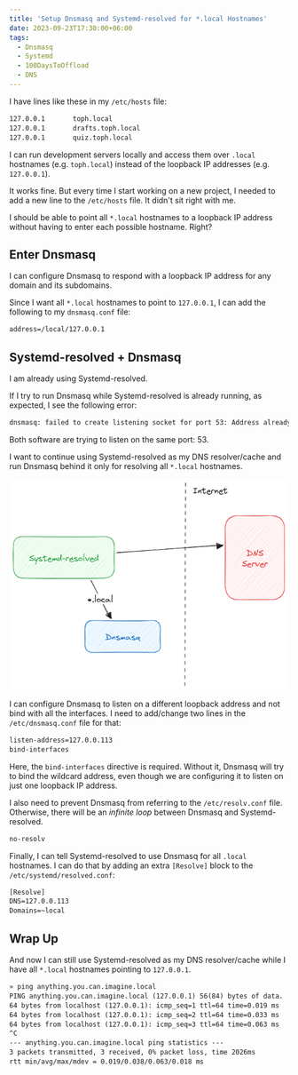 ```yaml
---
title: 'Setup Dnsmasq and Systemd-resolved for *.local Hostnames'
date: 2023-09-23T17:30:00+06:00
tags:
  - Dnsmasq
  - Systemd
  - 100DaysToOffload
  - DNS
---
```


I have lines like these in my `/etc/hosts` file:

``` txt {linenos=false}
127.0.0.1       toph.local
127.0.0.1       drafts.toph.local
127.0.0.1       quiz.toph.local
```

I can run development servers locally and access them over `.local` hostnames (e.g. `toph.local`) instead of the loopback IP addresses (e.g. `127.0.0.1`).

It works fine. But every time I start working on a new project, I needed to add a new line to the `/etc/hosts` file. It didn't sit right with me.

I should be able to point all `*.local` hostnames to a loopback IP address without having to enter each possible hostname. Right?

## Enter Dnsmasq

I can configure Dnsmasq to respond with a loopback IP address for any domain and its subdomains.

Since I want all `*.local` hostnames to point to `127.0.0.1`, I can add the following to my `dnsmasq.conf` file:

``` txt {linenos=false}
address=/local/127.0.0.1
```

## Systemd-resolved + Dnsmasq

I am already using Systemd-resolved.

If I try to run Dnsmasq while Systemd-resolved is already running, as expected, I see the following error:

``` txt {linenos=false}
dnsmasq: failed to create listening socket for port 53: Address already in use
```

Both software are trying to listen on the same port: 53.

I want to continue using Systemd-resolved as my DNS resolver/cache and run Dnsmasq behind it only for resolving all `*.local` hostnames.

![](cover.png)

I can configure Dnsmasq to listen on a different loopback address and not bind with all the interfaces. I need to add/change two lines in the `/etc/dnsmasq.conf` file for that:

``` txt {linenos=false}
listen-address=127.0.0.113
bind-interfaces
```

Here, the `bind-interfaces` directive is required. Without it, Dnsmasq will try to bind the wildcard address, even though we are configuring it to listen on just one loopback IP address.

I also need to prevent Dnsmasq from referring to the `/etc/resolv.conf` file. Otherwise, there will be an _infinite loop_ between Dnsmasq and Systemd-resolved.

``` txt {linenos=false}
no-resolv
```

Finally, I can tell Systemd-resolved to use Dnsmasq for all `.local` hostnames. I can do that by adding an extra `[Resolve]` block to the `/etc/systemd/resolved.conf`:

``` txt {linenos=false}
[Resolve]
DNS=127.0.0.113
Domains=~local
```

## Wrap Up

And now I can still use Systemd-resolved as my DNS resolver/cache while I have all `*.local` hostnames pointing to `127.0.0.1`.

``` txt {linenos=false}
» ping anything.you.can.imagine.local
PING anything.you.can.imagine.local (127.0.0.1) 56(84) bytes of data.
64 bytes from localhost (127.0.0.1): icmp_seq=1 ttl=64 time=0.019 ms
64 bytes from localhost (127.0.0.1): icmp_seq=2 ttl=64 time=0.033 ms
64 bytes from localhost (127.0.0.1): icmp_seq=3 ttl=64 time=0.063 ms
^C
--- anything.you.can.imagine.local ping statistics ---
3 packets transmitted, 3 received, 0% packet loss, time 2026ms
rtt min/avg/max/mdev = 0.019/0.038/0.063/0.018 ms
```
